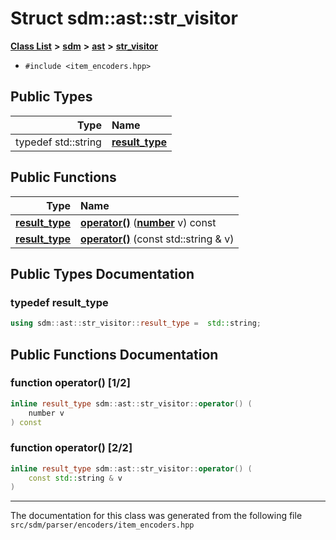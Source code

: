 
# Struct sdm::ast::str\_visitor

<link rel="stylesheet" href="https://cdnjs.cloudflare.com/ajax/libs/KaTeX/0.5.1/katex.min.css">
<link rel="stylesheet" href="https://cdn.jsdelivr.net/github-markdown-css/2.2.1/github-markdown.css"/>



[**Class List**](annotated.md) **>** [**sdm**](namespacesdm.md) **>** [**ast**](namespacesdm_1_1ast.md) **>** [**str\_visitor**](structsdm_1_1ast_1_1str__visitor.md)





* `#include <item_encoders.hpp>`











## Public Types

| Type | Name |
| ---: | :--- |
| typedef std::string | [**result\_type**](structsdm_1_1ast_1_1str__visitor.md#typedef-result-type)  <br> |




## Public Functions

| Type | Name |
| ---: | :--- |
|  [**result\_type**](structsdm_1_1ast_1_1str__visitor.md#typedef-result-type) | [**operator()**](structsdm_1_1ast_1_1str__visitor.md#function-operator()-1-2) ([**number**](namespacesdm.md#typedef-number) v) const<br> |
|  [**result\_type**](structsdm_1_1ast_1_1str__visitor.md#typedef-result-type) | [**operator()**](structsdm_1_1ast_1_1str__visitor.md#function-operator()-2-2) (const std::string & v) <br> |








## Public Types Documentation


### typedef result\_type 


```cpp
using sdm::ast::str_visitor::result_type =  std::string;
```


## Public Functions Documentation


### function operator() [1/2]


```cpp
inline result_type sdm::ast::str_visitor::operator() (
    number v
) const
```



### function operator() [2/2]


```cpp
inline result_type sdm::ast::str_visitor::operator() (
    const std::string & v
) 
```



------------------------------
The documentation for this class was generated from the following file `src/sdm/parser/encoders/item_encoders.hpp`